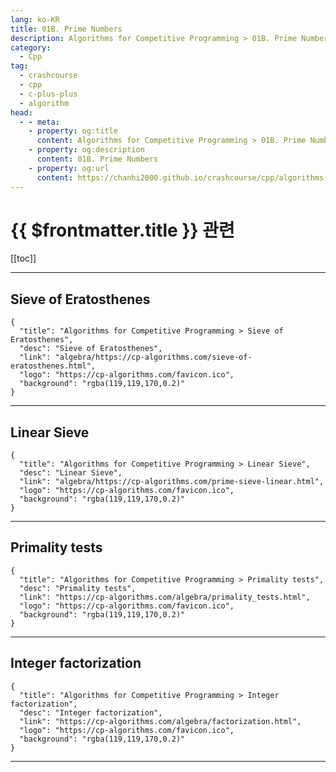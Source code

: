 ```yaml
---
lang: ko-KR
title: 01B. Prime Numbers
description: Algorithms for Competitive Programming > 01B. Prime Numbers
category:
  - Cpp
tag: 
  - crashcourse
  - cpp
  - c-plus-plus
  - algorithm
head:
  - - meta:
    - property: og:title
      content: Algorithms for Competitive Programming > 01B. Prime Numbers
    - property: og:description
      content: 01B. Prime Numbers
    - property: og:url
      content: https://chanhi2000.github.io/crashcourse/cpp/algorithms-for-competitive-programming/01-algebra/01B.html
---
```


# {{ $frontmatter.title }} 관련

[[toc]]

---

## Sieve of Eratosthenes

```component VPCard
{
  "title": "Algorithms for Competitive Programming > Sieve of Eratosthenes",
  "desc": "Sieve of Eratosthenes",
  "link": "algebra/https://cp-algorithms.com/sieve-of-eratosthenes.html",
  "logo": "https://cp-algorithms.com/favicon.ico",
  "background": "rgba(119,119,170,0.2)"
}
```

---

## Linear Sieve

```component VPCard
{
  "title": "Algorithms for Competitive Programming > Linear Sieve",
  "desc": "Linear Sieve",
  "link": "algebra/https://cp-algorithms.com/prime-sieve-linear.html",
  "logo": "https://cp-algorithms.com/favicon.ico",
  "background": "rgba(119,119,170,0.2)"
}
```

---

## Primality tests

```component VPCard
{
  "title": "Algorithms for Competitive Programming > Primality tests",
  "desc": "Primality tests",
  "link": "https://cp-algorithms.com/algebra/primality_tests.html",
  "logo": "https://cp-algorithms.com/favicon.ico",
  "background": "rgba(119,119,170,0.2)"
}
```

---

## Integer factorization

```component VPCard
{
  "title": "Algorithms for Competitive Programming > Integer factorization",
  "desc": "Integer factorization",
  "link": "https://cp-algorithms.com/algebra/factorization.html",
  "logo": "https://cp-algorithms.com/favicon.ico",
  "background": "rgba(119,119,170,0.2)"
}
```

---

<TagLinks />